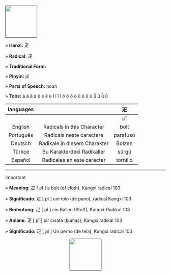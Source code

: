 <a href="" target="blank"><img align="center" src="" alt="" height="100" /></a> 

» **Hanzi:** 疋

» **Radical:** 疋 

» **Traditional Form:**

» **Pinyin:** pǐ

» **Parts of Speech:** noun

» **Tons:** ā á ǎ à ē é ě è ī í ǐ ì ō ó ǒ ò ū ú ǔ ù ǖ ǘ ǚ ǜ 

| languages |  | 疋 |
| :---: | :---: | :---: |
|  |   | pǐ | 
| English | Radicals in this Character | bolt   | 
| Português |Radicais neste caractere | parafuso |
| Deutsch | Radikale in diesem Charakter | Bolzen | 
| Türkçe | Bu Karakterdeki Radikaller | sürgü | 
| Español | Radicales en este carácter | tornillo | 

***
> [!IMPORTANT]
>
> » **Meaning**: 疋 [ pǐ ] a bolt (of cloth), Kangxi radical 103
>
> » **Significado**: 疋 [ pǐ ] um rolo (de pano), radical Kangxi 103
>
> » **Bedeutung:** 疋 [ pǐ ] ein Ballen (Stoff), Kangxi-Radikal 103
>
> » **Anlamı:** 疋 [ pǐ ] bir cıvata (kumaş), Kangxi radikal 103
> 
> » **Significado:** 疋 [ pǐ ] Un perno (de tela), Kangxi radical 103

<p align="center">
<a href="" target="blank"><img align="center" src="" alt="" height="100" /></a> 
</p>
